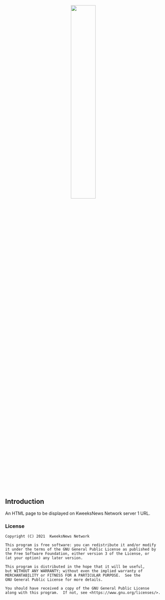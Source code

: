 # <p align="center"><img width="40%" src="https://network.kweeksnews.com/assets/images/kweeksnet.svg"></p>

## Introduction

An HTML page to be displayed on KweeksNews Network server 1 URL.

### License

```
Copyright (C) 2021  KweeksNews Network

This program is free software: you can redistribute it and/or modify
it under the terms of the GNU General Public License as published by
the Free Software Foundation, either version 3 of the License, or
(at your option) any later version.

This program is distributed in the hope that it will be useful,
but WITHOUT ANY WARRANTY; without even the implied warranty of
MERCHANTABILITY or FITNESS FOR A PARTICULAR PURPOSE.  See the
GNU General Public License for more details.

You should have received a copy of the GNU General Public License
along with this program.  If not, see <https://www.gnu.org/licenses/>.
```
